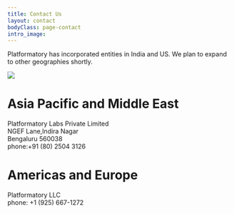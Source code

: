 ```yaml
---
title: Contact Us
layout: contact
bodyClass: page-contact
intro_image: 
---
```


Platformatory has incorporated entities in India and US. We plan to expand to other geographies shortly.

<img src="..\images\locations.png">


# Asia Pacific and Middle East

Platformatory Labs Private Limited <br>
NGEF Lane,Indira Nagar<br>
Bengaluru 560038 <br>
phone:+91 (80) 2504 3126

# Americas and Europe

Platformatory LLC <br>
phone: +1 (925) 667-1272

<script charset="utf-8" type="text/javascript" src="//js.hsforms.net/forms/shell.js"></script>
<script>
  hbspt.forms.create({
	portalId: "9357888",
	formId: "c8749b29-48ce-4b75-ab16-bbe632e04ca6"
});
</script>
